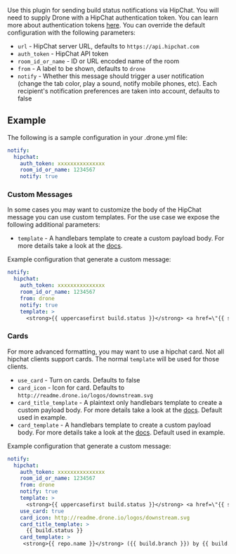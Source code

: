 Use this plugin for sending build status notifications via HipChat. You will
need to supply Drone with a HipChat authentication token. You can learn more
about authentication tokens [here](https://www.hipchat.com/docs/apiv2/auth). You
can override the default configuration with the following parameters:

* `url` - HipChat server URL, defaults to `https://api.hipchat.com`
* `auth_token` - HipChat API token
* `room_id_or_name` - ID or URL encoded name of the room
* `from` - A label to be shown, defaults to `drone`
* `notify` - Whether this message should trigger a user notification (change the
  tab color, play a sound, notify mobile phones, etc). Each recipient's
  notification preferences are taken into account, defaults to false

## Example

The following is a sample configuration in your .drone.yml file:

```yaml
notify:
  hipchat:
    auth_token: xxxxxxxxxxxxxxx
    room_id_or_name: 1234567
    notify: true
```

### Custom Messages

In some cases you may want to customize the body of the HipChat message you can
use custom templates. For the use case we expose the following additional
parameters:

* `template` - A handlebars template to create a custom payload body. For more
  details take a look at the [docs](http://handlebarsjs.com/).

Example configuration that generate a custom message:

```yaml
notify:
  hipchat:
    auth_token: xxxxxxxxxxxxxxx
    room_id_or_name: 1234567
    from: drone
    notify: true
    template: >
      <strong>{{ uppercasefirst build.status }}</strong> <a href=\"{{ system.link_url }}/{{ repo.owner }}/{{ repo.name }}/{{ build.number }}\">{{ repo.owner }}/{{ repo.name }}#{{ truncate build.commit 8 }}</a> ({{ build.branch }}) by {{ build.author }} in {{ duration build.started_at build.finished_at }} </br> - {{ build.message }}
```

### Cards

For more advanced formatting, you may want to use a hipchat card. Not all hipchat
clients support cards. The normal `template` will be used for those clients.

* `use_card` - Turn on cards. Defaults to false
* `card_icon` - Icon for card. Defaults to `http://readme.drone.io/logos/downstream.svg`
* `card_title_template` - A plaintext only handlebars template to create a custom
payload body. For more details take a look at the [docs](http://handlebarsjs.com/). Default used in example.
* `card_template` - A handlebars template to create a custom payload body. For more
 details take a look at the [docs](http://handlebarsjs.com/). Default used in example.

Example configuration that generate a custom message:

```yaml
notify:
  hipchat:
    auth_token: xxxxxxxxxxxxxxx
    room_id_or_name: 1234567
    from: drone
    notify: true
    template: >
      <strong>{{ uppercasefirst build.status }}</strong> <a href=\"{{ system.link_url }}/{{ repo.owner }}/{{ repo.name }}/{{ build.number }}\">{{ repo.owner }}/{{ repo.name }}#{{ truncate build.commit 8 }}</a> ({{ build.branch }}) by {{ build.author }} in {{ duration build.started_at build.finished_at }} </br> - {{ build.message }}
    use_card: true
    card_icon: http://readme.drone.io/logos/downstream.svg
    card_title_template: >
      {{ build.status }}
    card_template: >
     <strong>{{ repo.name }}</strong> ({{ build.branch }}) by {{ build.author }} in {{ duration build.started_at build.finished_at }} <a href="{{ build.link_url }}">{{ truncate build.commit 8 }}</a> - <i>{{ build.message }}</i>